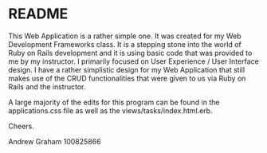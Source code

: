 # README

This Web Application is a rather simple one. It was created for my
Web Development Frameworks class. It is a stepping stone into the world of
Ruby on Rails development and it is using basic code that was provided to me
by my instructor. I primarily focused on User Experience / User Interface
design. I have a rather simplistic design for my Web Application that still makes
use of the CRUD functionalities that were given to us via Ruby on Rails and 
the instructor.

A large majority of the edits for this program can be found in the applications.css file as well as the views/tasks/index.html.erb.

Cheers.

Andrew Graham
100825866